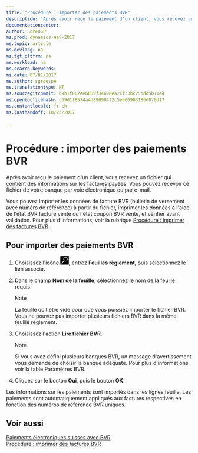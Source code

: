 ```yaml
---
title: "Procédure : importer des paiements BVR"
description: "Après avoir reçu le paiement d'un client, vous recevez un fichier qui contient des informations sur les factures payées. Vous pouvez recevoir ce fichier de votre banque par voie électronique ou par e-mail."
documentationcenter: 
author: SorenGP
ms.prod: dynamics-nav-2017
ms.topic: article
ms.devlang: na
ms.tgt_pltfrm: na
ms.workload: na
ms.search.keywords: 
ms.date: 07/01/2017
ms.author: sgroespe
ms.translationtype: HT
ms.sourcegitcommit: b9b1f062ee6009f34698ea2cf33bc25bdd5b11e4
ms.openlocfilehash: c69d1f8574a4d890904f2c5ee00983186d070d17
ms.contentlocale: fr-ch
ms.lasthandoff: 10/23/2017

---
```

# <a name="how-to-import-esr-payments"></a>Procédure : importer des paiements BVR
Après avoir reçu le paiement d'un client, vous recevez un fichier qui contient des informations sur les factures payées. Vous pouvez recevoir ce fichier de votre banque par voie électronique ou par e-mail.  

Vous pouvez importer les données de facture BVR (bulletin de versement avec numéro de référence) à partir du fichier, imprimer les données à l'aide de l'état BVR facture vente ou l'état coupon BVR vente, et vérifier avant validation. Pour plus d'informations, voir la rubrique [Procédure : imprimer des factures BVR](how-to-print-esr-invoices.md).  

## <a name="to-import-esr-payments"></a>Pour importer des paiements BVR  

1.  Choisissez l'icône ![Page ou état pour la recherche](../../media/ui-search/search_small.png "icône Page ou état pour la recherche"), entrez **Feuilles règlement**, puis sélectionnez le lien associé.  
2.  Dans le champ **Nom de la feuille**, sélectionnez le nom de la feuille requis.  

    > [!NOTE]  
    >  La feuille doit être vide pour que vous puissiez importer le fichier BVR. Vous ne pouvez pas importer plusieurs fichiers BVR dans la même feuille règlement.  

3.  Choisissez l'action **Lire fichier BVR**.  

    > [!NOTE]  
    >  Si vous avez défini plusieurs banques BVR, un message d'avertissement vous demande de choisir la banque adéquate. Pour plus d'informations, voir la table Paramètres BVR.  

4.  Cliquez sur le bouton **Oui**, puis le bouton **OK**.  

Les informations sur les paiements sont importés dans les lignes feuille. Les paiements sont automatiquement appliqués aux factures respectives en fonction des numéros de référence BVR uniques.  

## <a name="see-also"></a>Voir aussi  
 [Paiements électroniques suisses avec BVR](swiss-electronic-payments-using-esr.md)   
 [Procédure : imprimer des factures BVR](how-to-print-esr-invoices.md)


